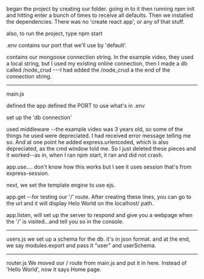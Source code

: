 began the project by creating our folder. going in to it then running npm init
and hitting enter a bunch of times to receive all defaults.
Then we installed the dependencies. 
There was no 'create react app', or any of that stuff.

also, to run the project, type npm start


.env
contains our port that we'll use by 'default'.

contains our mongoose connection string. In the example video, they used a local string,
but I used my existing online connection, then I made a db called /node_crud
---I had added the /node_crud a the end of the connection string.

------------------------
main.js

defined the app
defined the PORT to use what's in .env

set up the 'db connection'

used middleware
--the example video was 3 years old, so some of the things he used were depreciated. I had received error message telling me so. And at one point he added express.urlencoded, which is also depreciated, as the cmd window told me. So I just deleted these pieces and it worked--as in, when I ran npm start, it ran and did not crash.

app.use.... don't know how this works but I see it uses session that's from express-session.


next, we set the template engine to use ejs.

app.get --for testing our '/' route. After creating these lines, you can go to the url and it will display Helo World on the localhost/ path.

app.listen, will set up the server to respond and give you a webpage when the '/' is visited...and tell you so in the console.

------------------------
users.js
we set up a schema for the db.
it's in json format.
and at the end, we say modules.export and pass it "user" and userSchema.

------------------------
router.js
We moved our / route from main.js and put it in here. 
Instead of 'Hello World', now it says Home page. 